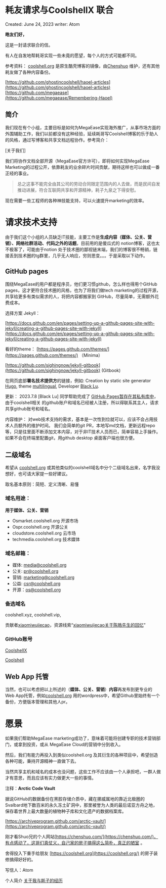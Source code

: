 # 耗友请求与CoolshellX 联合

Created: June 24, 2023
writer: Atom

**皓友们好，**

这是一封请求联合的信。

有人在自发地帮耗哥实现一些未竟的愿望，每个人的方式可能都不同。

参考资料：
[coolshell.org](https://coolshell.org/) 是原生酷壳博客的镜像，由[Chenshuo](https://chenshuo.com/) 维护，还有其他耗友做了各种内容备份。

[https://github.com/ghostincoolshell/haoel-articles](https://github.com/ghostincoolshell/haoel-articles)
[https://github.com/megaease](https://github.com/megaease/Remembering-Haoel)

## 简介

我们现在有个小组，主要目标是如何为MegaEase实现海外推广，从事市场方面的外围辅助工作，我们以前都没有这种经验，延续耗哥写Coolshell博客的乐于助人的风格，通过写博客和共享文档远程协作。参考简介：

[关于我们]

我们将协作文档全部开源（MegaEase官方许可），即将如何实现MegaEase Marketing的过程公开，依靠耗友的业余碎片时间贡献，期待这样也可以做成一番正经的事业。

> 总之这事不能完全由其公司的劳动合同限定范围内的人去做，而是民间自发推动进展，符合互联网共享和开源精神，耗子九泉之下得安慰。
>

现在需要一些工程师的各种神技能支持，可以火速提升marketing的效率。

# 请求技术支持

由于我们这个小组的人员缺乏IT技能，主要工作是**生成内容（媒体、公关、营销）、网络社群活动、代码之外的话题**，目前用的是傻瓜式的 notion博客，这也太不极客了，可能由于notion 处于技术圈的鄙视链末端，我们的博客很不畅销，链接丢到技术圈的tg群里，几乎无人响应，穷则思变。。。于是采取以下动作。

## **GitHub pages**

围绕MegaEase的用户都是程序员，他们更习惯github，怎么样也得用个GitHub pages，这才更符合技术圈的风格，也为了将我们做tech marketing的过程开源，共享给更多有类似需求的人，将把内容都搬家到 GitHub，尽量简单，无需额外花费成本。

选择方案 Jekyll：

[https://docs.github.com/en/pages/setting-up-a-github-pages-site-with-jekyll/creating-a-github-pages-site-with-jekyll](https://docs.github.com/en/pages/setting-up-a-github-pages-site-with-jekyll/creating-a-github-pages-site-with-jekyll)

看好的theme：
[https://pages.github.com/themes/](https://pages.github.com/themes/) （Minima）

[https://github.com/sighingnow/jekyll-gitbook](https://github.com/sighingnow/jekyll-gitbook) (Gitbook)


在网页底部**署名技术提供方**的链接，例如:
Creation by static site generator [Hugo](https://gohugo.io/), theme [multilingual](https://themes.gohugo.io/tags/multilingual/), Developer [Black Lu](https://lucasblacklu.github.io).

更新：
2023.7.8 [Black Lu] 同学帮助完成了 [GitHub Pages暂存在其私有库中](https://blackluopensource.github.io/)，由于coolshell相关 的github账户和域名已经被人注册，所以得联系其主人，请求共享github账号和域名。


内容维护：
对web技术支持的需求，基本是一次性到位就可以，应该不会占用技术人员额外的维护时间。
我们会简单的git PR，本地写md文档，更新远程repo等，只是往里面不断添加文本内容，对于非IT技术人员而已，简单容易上手操作。如果不会在终端里配置git，用github desktop 桌面客户端也很方便。


## **二级域名**

希望从 [coolshell.org](https://coolshell.org/) 或其他类似的coolshell域名中分个二级域名出来，名字我没想好，也可请大家提一些好建议。


取名基本原则：简短、定义清晰、易懂

### 域名用途：
**用于媒体、公关、营销**

- Osmarket.coolshell.org 开源市场
- Ospr.coolshell.org 开源公关
- cloudstore.coolshell.org 云市场
- techmedia.coolshell.org 技术媒体

### 域名邮箱：

- 媒体: media@coolshell.org
- 公关: pr@coolshell.org
- 营销: marketing@coolshell.org
- 公益: csr@coolshell.org
- 开源：os@coolshell.org


### 备选域名

coolshell.xyz, coolshell.vip,

贡献者[xiaomiwujiecao](https://github.com/xiaomiwujiecao)，资源线索“[xiaomiwujiecao关于陈皓先生的回忆](https://github.com/megaease/Remembering-Haoel/commit/7f4426651fba05e41c6652f949e3eaeedcf152b9)”

### GitHub账号

[CoolshellX](https://github.com/coolshellx)

[Coolshell](https://github.com/coolshell)




## Web App 托管

当然，也可以考虑把以上所述的（**媒体、公关、营销**）**内容**再发布到更专业的Web App托管，例如[coolshell.org](https://coolshell.org/) 用的wordpress中，希望Github里始终有一个备份，方便版本管理和其他人pr。

# 愿景

如果我们帮助MegaEase marketing成功了，意味着可能将创建专职的技术营销部门，或拿到投资，或从 MegaEase Cloud的营销中分到收入。

然后，我们有能力再投入到类似coolshell.org 及其衍生的各种项目中，希望创造各种可能，秉持开源精神一直做下去。

当然共享主机和域名的成本也没问题，这些工作不应该由一个人承担吧，一群人做才有意思，而且应该有实力做更大一些的事情。

注释：**Arctic Code Vault**

据说GitHub的数据备份在黑胶存储介质中，藏在挪威属地的靠近北极圈的Svalbard地下数百米的永久冻土矿洞中，那里被誉为人类的最后诺亚方舟之地，保存着世界上最大数量的植物种子库和文化遗产的数据档案库。

[https://archiveprogram.github.com/arctic-vault/](https://archiveprogram.github.com/arctic-vault/)

刚才看Shuo兄的个人网站[https://chenshuo.com/](https://chenshuo.com/)，有点感动了，这哥们真仗义，自己家的房子搞得这么简朴，真正的陋室 。

舍得投入下重手给朋友 [https://coolshell.org](https://coolshell.org/) 的房子装修搞得好好的。


写信人：Atom

个人简介
[关于我与耗子的经历](http://atomx.cc/c0fe2f13f011482fa3678f63d84d3194)
